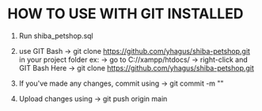 # HOW TO USE WITH GIT INSTALLED

1. Run shiba_petshop.sql

2. use GIT Bash -> git clone https://github.com/yhagus/shiba-petshop.git in your project folder
ex: 
-> go to C://xampp/htdocs/ 
-> right-click and GIT Bash Here 
-> git clone https://github.com/yhagus/shiba-petshop.git

3. If you've made any changes, commit using
-> git commit -m "<message about your changes>"

4. Upload changes using
-> git push origin main